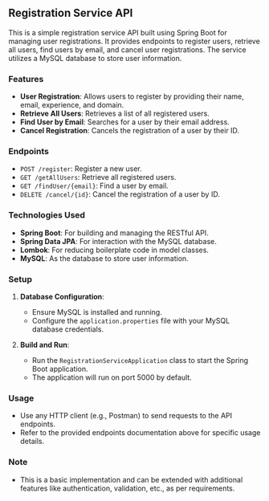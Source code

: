 ## Registration Service API

This is a simple registration service API built using Spring Boot for managing user registrations. It provides endpoints to register users, retrieve all users, find users by email, and cancel user registrations. The service utilizes a MySQL database to store user information.

### Features

- **User Registration**: Allows users to register by providing their name, email, experience, and domain.
- **Retrieve All Users**: Retrieves a list of all registered users.
- **Find User by Email**: Searches for a user by their email address.
- **Cancel Registration**: Cancels the registration of a user by their ID.

### Endpoints

- `POST /register`: Register a new user.
- `GET /getAllUsers`: Retrieve all registered users.
- `GET /findUser/{email}`: Find a user by email.
- `DELETE /cancel/{id}`: Cancel the registration of a user by ID.

### Technologies Used

- **Spring Boot**: For building and managing the RESTful API.
- **Spring Data JPA**: For interaction with the MySQL database.
- **Lombok**: For reducing boilerplate code in model classes.
- **MySQL**: As the database to store user information.

### Setup

1. **Database Configuration**:
   - Ensure MySQL is installed and running.
   - Configure the `application.properties` file with your MySQL database credentials.

2. **Build and Run**:
   - Run the `RegistrationServiceApplication` class to start the Spring Boot application.
   - The application will run on port 5000 by default.

### Usage

- Use any HTTP client (e.g., Postman) to send requests to the API endpoints.
- Refer to the provided endpoints documentation above for specific usage details.

### Note

- This is a basic implementation and can be extended with additional features like authentication, validation, etc., as per requirements.
